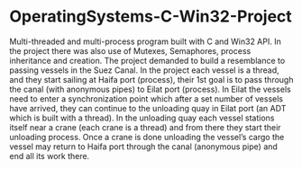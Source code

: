 # OperatingSystems-C-Win32-Project
Multi-threaded and multi-process program built with C and Win32 API. In the project there was also use of Mutexes, Semaphores, process inheritance and creation.
The project demanded to build a resemblance to passing vessels in the Suez Canal. In the project each vessel is a thread, and they start sailing at Haifa port (process), their 1st goal is to pass through the canal (with anonymous pipes) to Eilat port (process). In Eilat the vessels need to enter a synchronization point which after a set number of vessels have arrived, they can continue to the unloading quay in Eilat port (an ADT which is built with a thread). In the unloading quay each vessel stations itself near a crane (each crane is a thread) and from there they start their unloading process. Once a crane is done unloading the vessel’s cargo the vessel may return to Haifa port through the canal (anonymous pipe) and end all its work there.
